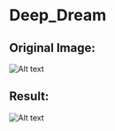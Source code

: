 # Deep_Dream

## Original Image:
![Alt text](http://i.imgur.com/cBXynzZ.png "")

## Result: 
![Alt text](http://i.imgur.com/eGV6IKH.png "")


